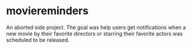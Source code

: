moviereminders
==============

An aborted side project. The goal was help users get notifications when a new movie by their favorite directors or starring their favorite actors was scheduled to be released.
